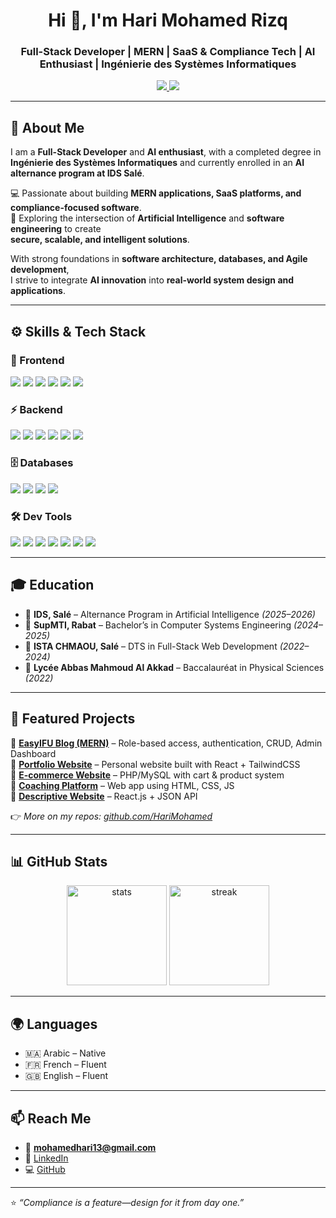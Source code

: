 <h1 align="center">Hi 👋, I'm Hari Mohamed Rizq</h1>
<h3 align="center">Full-Stack Developer | MERN | SaaS & Compliance Tech | AI Enthusiast | Ingénierie des Systèmes Informatiques</h3>


<p align="center">
  <a href="https://www.linkedin.com/in/mohamed-rizq-hari-4a6416249/">
    <img src="https://img.shields.io/badge/-LinkedIn-blue?style=flat-square&logo=linkedin" />
  </a>
  <a href="https://github.com/HariMohamed">
    <img src="https://img.shields.io/github/followers/HariMohamed?label=Follow&style=social" />
  </a>
</p>

---

## 🚀 About Me
I am a **Full-Stack Developer** and **AI enthusiast**, with a completed degree in  
**Ingénierie des Systèmes Informatiques** and currently enrolled in an **AI alternance program at IDS Salé**.  

💻 Passionate about building **MERN applications, SaaS platforms, and compliance-focused software**.  
🤖 Exploring the intersection of **Artificial Intelligence** and **software engineering** to create  
**secure, scalable, and intelligent solutions**.  

With strong foundations in **software architecture, databases, and Agile development**,  
I strive to integrate **AI innovation** into **real-world system design and applications**.  


---

## ⚙️ Skills & Tech Stack

### 🚀 Frontend
<p>
  <img src="https://img.shields.io/badge/React-20232A?style=for-the-badge&logo=react&logoColor=61DAFB" />
  <img src="https://img.shields.io/badge/JavaScript-323330?style=for-the-badge&logo=javascript&logoColor=F7DF1E" />
  <img src="https://img.shields.io/badge/Tailwind_CSS-38B2AC?style=for-the-badge&logo=tailwind-css&logoColor=white" />
  <img src="https://img.shields.io/badge/Bootstrap-563D7C?style=for-the-badge&logo=bootstrap&logoColor=white" />
  <img src="https://img.shields.io/badge/HTML5-E34F26?style=for-the-badge&logo=html5&logoColor=white" />
  <img src="https://img.shields.io/badge/CSS3-1572B6?style=for-the-badge&logo=css3&logoColor=white" />
</p>

### ⚡ Backend
<p>
  <img src="https://img.shields.io/badge/Node.js-43853D?style=for-the-badge&logo=node.js&logoColor=white" />
  <img src="https://img.shields.io/badge/Express.js-404D59?style=for-the-badge" />
  <img src="https://img.shields.io/badge/PHP-777BB4?style=for-the-badge&logo=php&logoColor=white" />
  <img src="https://img.shields.io/badge/Laravel-FF2D20?style=for-the-badge&logo=laravel&logoColor=white" />
  <img src="https://img.shields.io/badge/Python-3776AB?style=for-the-badge&logo=python&logoColor=white" />
  <img src="https://img.shields.io/badge/Java-ED8B00?style=for-the-badge&logo=java&logoColor=white" />
</p>

### 🗄️ Databases
<p>
  <img src="https://img.shields.io/badge/MongoDB-4EA94B?style=for-the-badge&logo=mongodb&logoColor=white" />
  <img src="https://img.shields.io/badge/MySQL-4479A1?style=for-the-badge&logo=mysql&logoColor=white" />
  <img src="https://img.shields.io/badge/SQL%20Server-CC2927?style=for-the-badge&logo=microsoftsqlserver&logoColor=white" />
  <img src="https://img.shields.io/badge/SQLite-07405E?style=for-the-badge&logo=sqlite&logoColor=white" />
</p>

### 🛠️ Dev Tools
<p>
  <img src="https://img.shields.io/badge/Git-F05032?style=for-the-badge&logo=git&logoColor=white" />
  <img src="https://img.shields.io/badge/GitHub-181717?style=for-the-badge&logo=github&logoColor=white" />
  <img src="https://img.shields.io/badge/GitLab-FC6D26?style=for-the-badge&logo=gitlab&logoColor=white" />
  <img src="https://img.shields.io/badge/Agile-2496ED?style=for-the-badge&logo=scrumalliance&logoColor=white" />
  <img src="https://img.shields.io/badge/UML-02569B?style=for-the-badge&logoColor=white" />
  <img src="https://img.shields.io/badge/Merise-00A98F?style=for-the-badge&logoColor=white" />
  <img src="https://img.shields.io/badge/GitHub%20Actions-2088FF?style=for-the-badge&logo=github-actions&logoColor=white" />
</p>

---

## 🎓 Education
- 📍 **IDS, Salé** – Alternance Program in Artificial Intelligence *(2025–2026)*  
- 📍 **SupMTI, Rabat** – Bachelor’s in Computer Systems Engineering *(2024–2025)*  
- 📍 **ISTA CHMAOU, Salé** – DTS in Full-Stack Web Development *(2022–2024)*  
- 📍 **Lycée Abbas Mahmoud Al Akkad** – Baccalauréat in Physical Sciences *(2022)*  

---

## 📌 Featured Projects
🔹 [**EasyIFU Blog (MERN)**](https://github.com/HariMohamed/Blog-System-interns) – Role-based access, authentication, CRUD, Admin Dashboard  
🔹 [**Portfolio Website**](#) – Personal website built with React + TailwindCSS  
🔹 [**E-commerce Website**](https://github.com/HariMohamed/E-DIGITAL) – PHP/MySQL with cart & product system  
🔹 [**Coaching Platform**](#) – Web app using HTML, CSS, JS  
🔹 [**Descriptive Website**](https://github.com/HariMohamed/react-app) – React.js + JSON API  

👉 _More on my repos: [github.com/HariMohamed](https://github.com/HariMohamed)_  

---

## 📊 GitHub Stats
<p align="center">
  <img src="https://github-readme-stats.vercel.app/api?username=HariMohamed&show_icons=true&theme=tokyonight" alt="stats" height="160"/>
  <img src="https://github-readme-streak-stats.herokuapp.com/?user=HariMohamed&theme=tokyonight" alt="streak" height="160"/>
</p>

---

## 🌍 Languages
- 🇲🇦 Arabic – Native  
- 🇫🇷 French – Fluent  
- 🇬🇧 English – Fluent  

---

## 📫 Reach Me
- 📧 **mohamedhari13@gmail.com**  
- 💼 [LinkedIn](https://www.linkedin.com/in/mohamed-rizq-hari-4a6416249/)  
- 💻 [GitHub](https://github.com/HariMohamed)  

---

⭐️ *“Compliance is a feature—design for it from day one.”*
